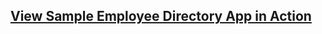 ## [View Sample Employee Directory App in Action](https://sample-employee-directory-app.herokuapp.com/)
